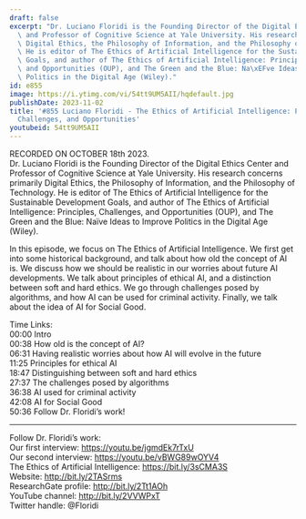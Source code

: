 ```yaml
---
draft: false
excerpt: "Dr. Luciano Floridi is the Founding Director of the Digital Ethics Center\
  \ and Professor of Cognitive Science at Yale University. His research concerns primarily\
  \ Digital Ethics, the Philosophy of Information, and the Philosophy of Technology.\
  \ He is editor of The Ethics of Artificial Intelligence for the Sustainable Development\
  \ Goals, and author of The Ethics of Artificial Intelligence: Principles, Challenges,\
  \ and Opportunities (OUP), and The Green and the Blue: Na\xEFve Ideas to Improve\
  \ Politics in the Digital Age (Wiley)."
id: e855
image: https://i.ytimg.com/vi/54tt9UM5AII/hqdefault.jpg
publishDate: 2023-11-02
title: '#855 Luciano Floridi - The Ethics of Artificial Intelligence: Principles,
  Challenges, and Opportunities'
youtubeid: 54tt9UM5AII
---
```

RECORDED ON OCTOBER 18th 2023.  
Dr. Luciano Floridi is the Founding Director of the Digital Ethics Center and Professor of Cognitive Science at Yale University. His research concerns primarily Digital Ethics, the Philosophy of Information, and the Philosophy of Technology. He is editor of The Ethics of Artificial Intelligence for the Sustainable Development Goals, and author of The Ethics of Artificial Intelligence: Principles, Challenges, and Opportunities (OUP), and The Green and the Blue: Naïve Ideas to Improve Politics in the Digital Age (Wiley).

In this episode, we focus on The Ethics of Artificial Intelligence. We first get into some historical background, and talk about how old the concept of AI is. We discuss how we should be realistic in our worries about future AI developments. We talk about principles of ethical AI, and a distinction between soft and hard ethics. We go through challenges posed by algorithms, and how AI can be used for criminal activity. Finally, we talk about the idea of AI for Social Good.

Time Links:  
00:00  Intro  
00:38  How old is the concept of AI?  
06:31  Having realistic worries about how AI will evolve in the future  
11:25  Principles for ethical AI  
18:47  Distinguishing between soft and hard ethics  
27:37  The challenges posed by algorithms  
36:38  AI used for criminal activity  
42:08  AI for Social Good  
50:36  Follow Dr. Floridi’s work!

---

Follow Dr. Floridi’s work:  
Our first interview: https://youtu.be/jgmdEk7rTxU  
Our second interview: https://youtu.be/vBWG89wOYV4  
The Ethics of Artificial Intelligence: https://bit.ly/3sCMA3S  
Website: http://bit.ly/2TASrms  
ResearchGate profile: http://bit.ly/2Tt1AOh  
YouTube channel: http://bit.ly/2VVWPxT  
Twitter handle: @Floridi
